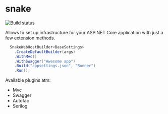 # snake
[![Build status](https://ci.appveyor.com/api/projects/status/rxoy7ppxn0et2hna?svg=true)](https://ci.appveyor.com/project/embarrassedmilk/snake)

Allows to set up infrastructure for your ASP.NET Core application with just a few extension methods.

```c#
  SnakeWebHostBuilder<BaseSettings>
    .CreateDefaultBuilder(args)
    .WithMvc()
    .WithSwagger("Awesome app")
    .Build("appsettings.json", "Runner")
    .Run();
```

Available plugins atm:
* Mvc
* Swagger
* Autofac
* Serilog
